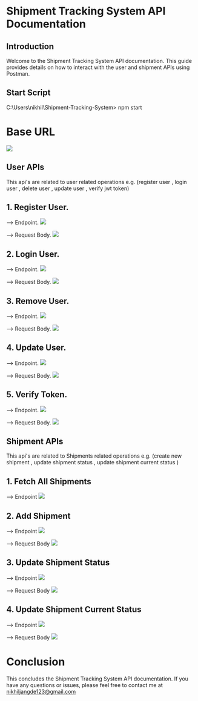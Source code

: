 # Shipment Tracking System API Documentation

## Introduction
Welcome to the Shipment Tracking System API documentation. This guide provides details on how to interact with the user and shipment APIs using Postman.

## Start Script
 C:\Users\nikhil\Shipment-Tracking-System> npm start

# Base URL
<img src='https://nikhil-jangde.github.io/githost/base-url.png'>

## User APIs

This api's are related to user related operations e.g. (register user , login user , delete user , update user , verify jwt token)

## 1. Register User.
   
--> Endpoint.
<img src='https://nikhil-jangde.github.io/githost/create-user-endpoint.png'>

--> Request Body.
<img src='https://nikhil-jangde.github.io/githost/create-user-body.png'>

## 2. Login User.
   
--> Endpoint.
<img src='https://nikhil-jangde.github.io/githost/user-login-endpoint.png'>

--> Request Body.
<img src='https://nikhil-jangde.github.io/githost/user-login-body.png'>

## 3. Remove User.
   
--> Endpoint.
<img src='https://nikhil-jangde.github.io/githost/remove-user-endpoint.png'>

--> Request Body.
<img src='https://nikhil-jangde.github.io/githost/remove-user-body.png'>

## 4. Update User.

--> Endpoint.
<img src='https://nikhil-jangde.github.io/githost/update-user-endpoint.png'>

--> Request Body.
<img src='https://nikhil-jangde.github.io/githost/update-user-body.png'>

## 5. Verify Token.
   
--> Endpoint.
<img src='https://nikhil-jangde.github.io/githost/verify-token-endpoint.png'>

--> Request Body.
<img src='https://nikhil-jangde.github.io/githost/verify-token-body.png'>

## Shipment APIs
This api's are related to Shipments related operations e.g. (create new shipment , update shipment status , update shipment current status )

## 1. Fetch All Shipments

   --> Endpoint
   <img src='https://nikhil-jangde.github.io/githost/get-shipment-endpoint.png'>

## 2. Add Shipment

   --> Endpoint
   <img src='https://nikhil-jangde.github.io/githost/add-shipment-endpoint.png'>
   
   --> Request Body
    <img src='https://nikhil-jangde.github.io/githost/add-shipment-body.png'>
    
## 3. Update Shipment Status

   --> Endpoint
    <img src='https://nikhil-jangde.github.io/githost/location-status-update-endpoint.png'>
    
   --> Request Body
    <img src='https://nikhil-jangde.github.io/githost/location-status-updates-body.png'>
    
## 4. Update Shipment Current Status

   --> Endpoint
    <img src='https://nikhil-jangde.github.io/githost/current-status-update-endpoint.png'>
    
   --> Request Body
    <img src='https://nikhil-jangde.github.io/githost/current-statue-update-body.png'>

 # Conclusion
 
This concludes the Shipment Tracking System API documentation. If you have any questions or issues, please feel free to contact me at nikhiljangde123@gmail.com

